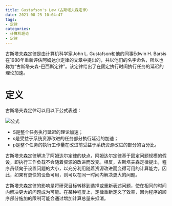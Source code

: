 ```yaml
---
title: Gustafson's Law（古斯塔夫森定律）
date: 2021-08-25 10:04:47
tags:
- 定律
categories:
- 计算机理论
- 定律
---
```


古斯塔夫森定律是由计算机科学家John L. Gustafson和他的同事Edwin H. Barsis在1988年重新评估阿姆达尔定律的文章中提出的，并以他们的名字命名，所以也称为“古斯塔夫森-巴西斯定律”。该定律给出了在固定执行时间执行任务的延迟的理论加速。

# 定义

古斯塔夫森定律可以用以下公式表述：

![公式](/images/20210825/gustafson.svg)

- S是整个任务执行延迟的理论加速；
- s是受益于系统资源改进的任务部分执行延迟的加速；
- p是整个任务的执行工作量在改进前受益于系统资源改进的部分的百分比。

古斯塔夫森定律解决了阿姆达尔定律的缺点，阿姆达尔定律基于固定问题规模的假设，即执行工作负载不会随着资源的改进而改变。相反，古斯塔夫森定律提出，程序员倾向于设置问题的大小，以充分利用随着资源改进而变得可用的计算能力。因此，如果有更快的设备可用，则可以在同一时间内解决更大的问题。

古斯塔夫森定律的影响是将研究目标转移到选择或重新表述问题，使在相同的时间内解决更大的问题成为可能。在某种程度上，定律重新定义了效率，因为程序的顺序部分施加的限制可能会通过增加计算总量来抵消。